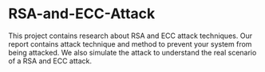 # RSA-and-ECC-Attack
This project contains research about RSA and ECC attack techniques. 
Our report contains attack technique and method to prevent your system from being attacked. 
We also simulate the attack to understand the real scenario of a RSA and ECC attack. 
